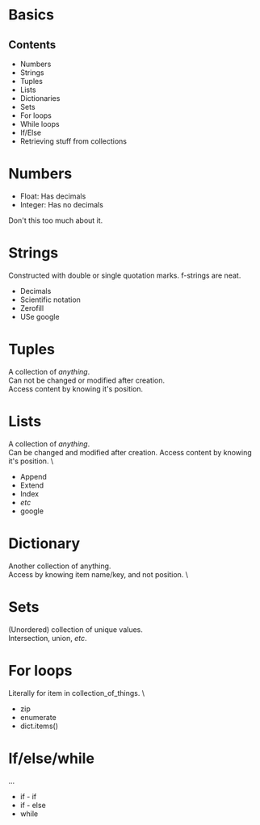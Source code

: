 # Basics
## Contents
- Numbers
- Strings
- Tuples
- Lists
- Dictionaries
- Sets
- For loops
- While loops
- If/Else
- Retrieving stuff from collections

# Numbers
- Float: Has decimals
- Integer: Has no decimals

Don't this too much about it. 

# Strings
Constructed with double or single quotation marks. 
f-strings are neat. 
- Decimals
- Scientific notation
- Zerofill
- USe google

# Tuples
A collection of *anything*. \
Can not be changed or modified after creation.\
Access content by knowing it's position. 

# Lists
A collection of *anything*. \
Can be changed and modified after creation.
Access content by knowing it's position. \
- Append
- Extend
- Index
- *etc*
- google

# Dictionary
Another collection of anything. \
Access by knowing item name/key, and not position. \

# Sets
(Unordered) collection of unique values.\
Intersection, union, *etc*. 

# For loops
Literally for item in collection_of_things. \
- zip
- enumerate
- dict.items()

# If/else/while
 ... 
 - if - if
 - if - else
 - while 

